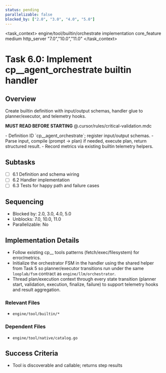 ```yaml
---
status: pending
parallelizable: false
blocked_by: ["2.0", "3.0", "4.0", "5.0"]
---
```


<task_context>
<domain>engine/tool/builtin/orchestrate</domain>
<type>implementation</type>
<scope>core_feature</scope>
<complexity>medium</complexity>
<dependencies>http_server</dependencies>
<unblocks>"7.0","10.0","11.0"</unblocks>
</task_context>

# Task 6.0: Implement cp\_\_agent_orchestrate builtin handler

## Overview

Create builtin definition with input/output schemas, handler glue to planner/executor, and telemetry hooks.

<import>**MUST READ BEFORE STARTING** @.cursor/rules/critical-validation.mdc</import>

<requirements>
- Definition ID `cp__agent_orchestrate`; register input/output schemas.
- Parse input, compile (prompt → plan) if needed, execute plan, return structured result.
- Record metrics via existing builtin telemetry helpers.
</requirements>

## Subtasks

- [ ] 6.1 Definition and schema wiring
- [ ] 6.2 Handler implementation
- [ ] 6.3 Tests for happy path and failure cases

## Sequencing

- Blocked by: 2.0, 3.0, 4.0, 5.0
- Unblocks: 7.0, 10.0, 11.0
- Parallelizable: No

## Implementation Details

- Follow existing cp\_\_ tools patterns (fetch/exec/filesystem) for error/metrics.
- Initialize the orchestrator FSM in the handler using the shared helper from Task 5 so planner/executor transitions run under the same `looplab/fsm` contract as `engine/llm/orchestrator`.
- Thread plan/execution context through every state transition (planner start, validation, execution, finalize, failure) to support telemetry hooks and result aggregation.

### Relevant Files

- `engine/tool/builtin/*`

### Dependent Files

- `engine/tool/native/catalog.go`

## Success Criteria

- Tool is discoverable and callable; returns step results
